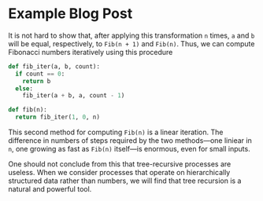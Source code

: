 # Example Blog Post

It is not hard to show that, after applying this transformation `n` times, `a` and `b` will be equal, respectively, to `Fib(n + 1)` and `Fib(n)`. Thus, we can compute Fibonacci numbers iteratively using this procedure

```python
def fib_iter(a, b, count):
  if count == 0:
    return b
  else:
    fib_iter(a + b, a, count - 1)

def fib(n):
  return fib_iter(1, 0, n)

```

This second method for computing `Fib(n)` is a linear iteration. The difference in numbers of steps required by the two methods—one liniear in `n`, one growing as fast as `Fib(n)` itself—is enormous, even for small inputs.

One should not conclude from this that tree-recursive processes are useless. When we consider processes that operate on hierarchically structured data rather than numbers, we will find that tree recursion is a natural and powerful tool.
